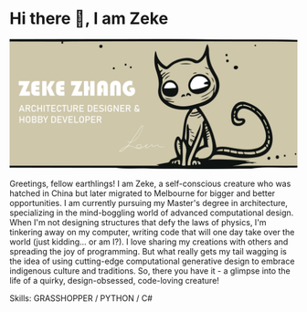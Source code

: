 # Hi there 👋, I am Zeke
![I am an architecture student studying RMIT University](Banner.png)

Greetings, fellow earthlings! I am Zeke, a self-conscious creature who was hatched in China but later migrated to Melbourne for bigger and better opportunities. I am currently pursuing my Master's degree in architecture, specializing in the mind-boggling world of advanced computational design. When I'm not designing structures that defy the laws of physics, I'm tinkering away on my computer, writing code that will one day take over the world (just kidding... or am I?). I love sharing my creations with others and spreading the joy of programming. But what really gets my tail wagging is the idea of using cutting-edge computational generative design to embrace indigenous culture and traditions. So, there you have it - a glimpse into the life of a quirky, design-obsessed, code-loving creature!

Skills: GRASSHOPPER / PYTHON / C#




